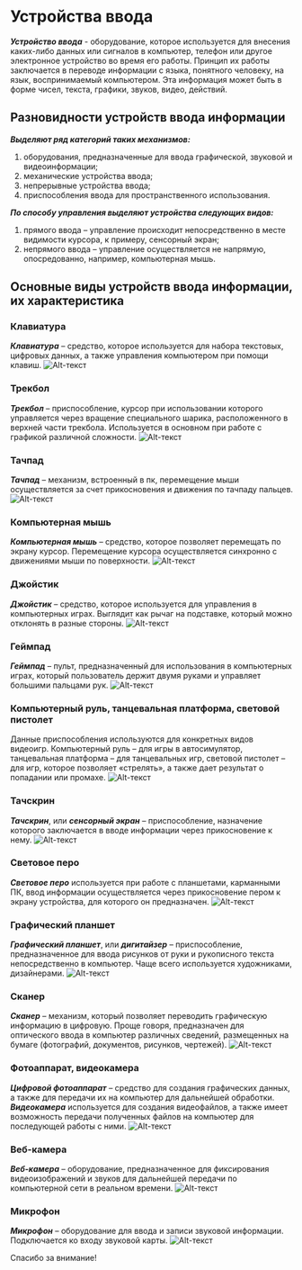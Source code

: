 Устройства ввода
===========
___Устройство ввода___ -  оборудование, которое используется для внесения каких-либо данных или сигналов в компьютер, телефон или другое электронное устройство во время его работы.
Принцип их работы заключается в переводе информации с языка, понятного человеку, на язык, воспринимаемый компьютером. Эта информация может быть в форме чисел, текста, графики, звуков, видео, действий.
## Разновидности устройств ввода информации
___Выделяют ряд категорий таких механизмов:___
1. оборудования, предназначенные для ввода графической, звуковой и видеоинформации;
2. механические устройства ввода;
3. непрерывные устройства ввода;
4. приспособления ввода для пространственного использования.

___По способу управления выделяют устройства следующих видов:___
1. прямого ввода – управление происходит непосредственно в месте видимости курсора, к примеру, сенсорный экран;
2. непрямого ввода – управление осуществляется не напрямую, опосредованно, например, компьютерная мышь.
## Основные виды устройств ввода информации, их характеристика
### Клавиатура
___Клавиатура___ – средство, которое используется для набора текстовых, цифровых данных, а также управления компьютером при помощи клавиш.
![Alt-текст](https://wiki.fenix.help/common/upload/ckeditor/2020/10/01/d41d8c--1601551715.jpg "Клавиатура")
### Трекбол
___Трекбол___ – приспособление, курсор при использовании которого управляется через вращение специального шарика, расположенного в верхней части трекбола. Используется в основном при работе с графикой различной сложности.
![Alt-текст](https://wiki.fenix.help/common/upload/ckeditor/2020/10/01/d41d8c--1601551737.jpg "Трекбол")
### Тачпад
___Тачпад___ – механизм, встроенный в пк, перемещение мыши осуществляется за счет прикосновения и движения по тачпаду пальцев.
![Alt-текст](https://wiki.fenix.help/common/upload/ckeditor/2020/10/01/d41d8c--1601551760.jpg "Тачпад")
### Компьютерная мышь
___Компьютерная мышь___ – средство, которое позволяет перемещать по экрану курсор. Перемещение курсора осуществляется синхронно с движениями мыши по поверхности.
![Alt-текст](https://wiki.fenix.help/common/upload/ckeditor/2020/10/01/234d4a-mysh-1601551777.jpg "Компьютерная мышь")
### Джойстик
___Джойстик___ – средство, которое используется для управления в компьютерных играх. Выглядит как рычаг на подставке, который можно отклонять в разные стороны.
![Alt-текст](https://wiki.fenix.help/common/upload/ckeditor/2020/10/01/d41d8c--1601551811.jpg "Джойстик")
### Геймпад
___Геймпад___ – пульт, предназначенный для использования в компьютерных играх, который пользователь держит двумя руками и управляет большими пальцами рук.
![Alt-текст](https://wiki.fenix.help/common/upload/ckeditor/2020/10/01/d41d8c--1601551826.jpg "Геймпад")
### Компьютерный руль, танцевальная платформа, световой пистолет
Данные приспособления используются для конкретных видов видеоигр. Компьютерный руль – для игры в автосимулятор, танцевальная платформа – для танцевальных игр, световой пистолет – для игр, которое позволяет «стрелять», а также дает результат о попадании или промахе.
![Alt-текст](https://wiki.fenix.help/common/upload/ckeditor/2020/10/01/8b20ab-rul-1601551848.jpg "Компьютерный руль")
### Тачскрин
___Тачскрин___, или ___сенсорный экран___ – приспособление, назначение которого заключается в вводе информации через прикосновение к нему.
![Alt-текст](https://wiki.fenix.help/common/upload/ckeditor/2020/10/01/d41d8c--1601551867.jpg "Тачскрин")
### Световое перо
___Световое перо___ используется при работе с планшетами, карманными ПК, ввод информации осуществляется через прикосновение пером к экрану устройства, для которого он предназначен.
![Alt-текст](https://wiki.fenix.help/common/upload/ckeditor/2020/10/01/9edb96-pero-1601551885.jpg "Световое перо")
### Графический планшет
___Графический планшет___, или ___дигитайзер___ – приспособление, предназначенное для ввода рисунков от руки и рукописного текста непосредственно в компьютер. Чаще всего используется художниками, дизайнерами.
![Alt-текст](https://wiki.fenix.help/common/upload/ckeditor/2020/10/01/ada0b2-planshet-1601551903.jpg "Дигитайзер")
### Сканер
___Сканер___ – механизм, который позволяет переводить графическую информацию в цифровую. Проще говоря, предназначен для оптического ввода в компьютер различных сведений, размещенных на бумаге (фотографий, документов, рисунков, чертежей).
![Alt-текст](https://wiki.fenix.help/common/upload/ckeditor/2020/10/01/d41d8c--1601551919.jpg "Сканер")
### Фотоаппарат, видеокамера
___Цифровой фотоаппарат___ – средство для создания графических данных, а также для передачи их на компьютер для дальнейшей обработки.
___Видеокамера___ используется для создания видеофайлов, а также имеет возможность передачи полученных файлов на компьютер для последующей работы с ними.
![Alt-текст](https://wiki.fenix.help/common/upload/ckeditor/2020/10/01/d41d8c--1601551937.jpg "Фотоаппарат")
### Веб-камера
___Веб-камера___ – оборудование, предназначенное для фиксирования видеоизображений и звуков для дальнейшей передачи по компьютерной сети в реальном времени.
![Alt-текст](https://wiki.fenix.help/common/upload/ckeditor/2020/10/01/58f814--kamera-1601551952.jpg "Веб-камера")
### Микрофон
___Микрофон___ – оборудование для ввода и записи звуковой информации. Подключается ко входу звуковой карты.
![Alt-текст](https://wiki.fenix.help/common/upload/ckeditor/2020/10/01/d41d8c--1601551969.jpg "МИкрофон")

Спасибо за внимание!
